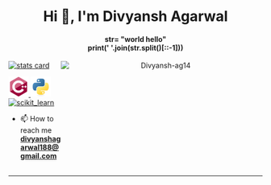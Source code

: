 <h1 align="center">Hi 👋, I'm Divyansh Agarwal</h1>

<h4 align="center">str= "world hello" <br/> print(' '.join(str.split()[::-1]))</h4> 

<p>
<a align= "center" href="https://github.com/Divyansh-ag14">
  <img alt= "stats card" height="200px" width="400" src="https://github-readme-stats.vercel.app/api?username=Divyansh-ag14&theme=cobalt&show_icons=true&count_private=true" />
  <img align="right" height="200px" width="400" src="https://github-readme-stats.vercel.app/api/top-langs?username=Divyansh-ag14&show_icons=true&locale=en&layout=compact" alt="Divyansh-ag14" /></a>
 </p>

<p align="left"> <a href="https://www.w3schools.com/cpp/" target="_blank"> <img src="https://raw.githubusercontent.com/devicons/devicon/master/icons/cplusplus/cplusplus-original.svg" alt="cplusplus" width="40" height="40"/> </a> 
 <a href="https://www.python.org" target="_blank"> <img src="https://raw.githubusercontent.com/devicons/devicon/master/icons/python/python-original.svg" alt="python" width="40" height="40"/> </a> 
<a href="https://scikit-learn.org/" target="_blank"> <img src="https://upload.wikimedia.org/wikipedia/commons/0/05/Scikit_learn_logo_small.svg" alt="scikit_learn" width="40" height="40"/> </a> </p>

- 📫 How to reach me **divyanshagarwal188@gmail.com**
<br><br>
<hr>
